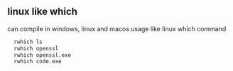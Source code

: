 ## linux like which 
can compile in windows, linux and macos
usage like linux which command

```bash
  rwhich ls
  rwhich openssl
  rwhich openssl.exe
  rwhich code.exe
```
  

